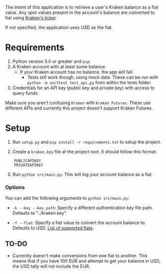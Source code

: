 The intent of this application is to retrieve a user's Kraken balance as a fiat value. Any spot values present in the account's balance are converted to fiat using [Kraken's ticker](https://www.kraken.com/en-us/prices?quote=USD).

If not specified, the application uses USD as the fiat.

# Requirements

1. Python version 3.0 or greater and `pip`.
2. A Kraken account with at least some balance.
    - If your Kraken account has no balance, the app will fail.
        - Tests still work though, using mock data. These can be run with `python -m unittest test_api.py` from within the tests folder.
3. Credentials for an API key (public key and private key) with access to query funds.

Make sure you aren't confusing `Kraken` with `Kraken Futures`. These use different APIs and currently this project doesn't support Kraken Futures.

# Setup

1. Run `setup.py` and `pip install -r requirements.txt` to setup the project.

2. Create a `kraken.key` file at the project root. It should follow this format:
```
    PUBLICAPIKEY
    PRIVATEAPIKEY
```

3. Run `python src/main.py`. This will log your account balance as a fiat.


### Options

You can add the following arguments to `python src/main.py`:

- `-k --key --key_path`: Specify a different authentication key file path. Defaults to "../kraken.key".

- `-f --fiat`: Specify a fiat value to convert the account balance to. Defaults to USD. [List of supported fiats](https://support.kraken.com/hc/en-us/articles/360000381846).

## TO-DO

- Currently doesn't make conversions from one fiat to another. This means that if you have 100 EUR and attempt to get your balance in USD, the USD tally will not include the EUR.
